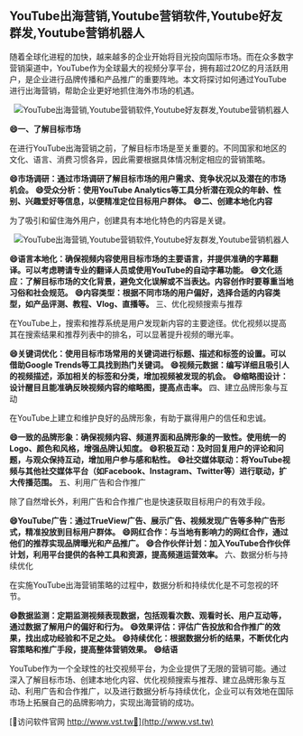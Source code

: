 ## **YouTube出海营销,Youtube营销软件,Youtube好友群发,Youtube营销机器人**

随着全球化进程的加快，越来越多的企业开始将目光投向国际市场。而在众多数字营销渠道中，YouTube作为全球最大的视频分享平台，拥有超过20亿的月活跃用户，是企业进行品牌传播和产品推广的重要阵地。本文将探讨如何通过YouTube进行出海营销，帮助企业更好地抓住海外市场的机遇。

 <center><img src="https://vst.tw/MP4/tuiguang/png/2.png" alt="YouTube出海营销,Youtube营销软件,Youtube好友群发,Youtube营销机器人"></center>

**😄一、了解目标市场**

在进行YouTube出海营销之前，了解目标市场是至关重要的。不同国家和地区的文化、语言、消费习惯各异，因此需要根据具体情况制定相应的营销策略。

**😄市场调研：通过市场调研了解目标市场的用户需求、竞争状况以及潜在的市场机会。**
**😄受众分析：使用YouTube Analytics等工具分析潜在观众的年龄、性别、兴趣爱好等信息，以便精准定位目标用户群体。**
**😄二、创建本地化内容**

为了吸引和留住海外用户，创建具有本地化特色的内容是关键。

 <center><img src="https://vst.tw/MP4/tuiguang/png/0.png" alt="YouTube出海营销,Youtube营销软件,Youtube好友群发,Youtube营销机器人"></center>

**😄语言本地化：确保视频内容使用目标市场的主要语言，并提供准确的字幕翻译。可以考虑聘请专业的翻译人员或使用YouTube的自动字幕功能。**
**😄文化适应：了解目标市场的文化背景，避免文化误解或不当表达。内容创作时要尊重当地习俗和社会规范。**
**😄内容类型：根据不同市场的用户偏好，选择合适的内容类型，如产品评测、教程、Vlog、直播等。**
三、优化视频搜索与推荐

在YouTube上，搜索和推荐系统是用户发现新内容的主要途径。优化视频以提高其在搜索结果和推荐列表中的排名，可以显著提升视频的曝光率。

**😄关键词优化：使用目标市场常用的关键词进行标题、描述和标签的设置。可以借助Google Trends等工具找到热门关键词。**
**😄视频元数据：编写详细且吸引人的视频描述，添加相关的标签和分类，增加视频被发现的机会。**
**😄缩略图设计：设计醒目且能准确反映视频内容的缩略图，提高点击率。**
四、建立品牌形象与互动

在YouTube上建立和维护良好的品牌形象，有助于赢得用户的信任和忠诚。

**😄一致的品牌形象：确保视频内容、频道界面和品牌形象的一致性。使用统一的Logo、颜色和风格，增强品牌认知度。**
**😄积极互动：及时回复用户的评论和问题，与观众保持互动，增加用户参与感和粘性。**
**😄社交媒体联动：将YouTube视频与其他社交媒体平台（如Facebook、Instagram、Twitter等）进行联动，扩大传播范围。**
五、利用广告和合作推广

除了自然增长外，利用广告和合作推广也是快速获取目标用户的有效手段。

**😄YouTube广告：通过TrueView广告、展示广告、视频发现广告等多种广告形式，精准投放到目标用户群体。**
**😄网红合作：与当地有影响力的网红合作，通过他们的推荐实现品牌曝光和产品推广。**
**😄合作伙伴计划：加入YouTube合作伙伴计划，利用平台提供的各种工具和资源，提高频道运营效率。**
六、数据分析与持续优化

在实施YouTube出海营销策略的过程中，数据分析和持续优化是不可忽视的环节。

**😄数据监测：定期监测视频表现数据，包括观看次数、观看时长、用户互动等，通过数据了解用户的偏好和行为。**
**😄效果评估：评估广告投放和合作推广的效果，找出成功经验和不足之处。**
**😄持续优化：根据数据分析的结果，不断优化内容策略和推广手段，提高整体营销效果。**
**😄结语**

YouTube作为一个全球性的社交视频平台，为企业提供了无限的营销可能。通过深入了解目标市场、创建本地化内容、优化视频搜索与推荐、建立品牌形象与互动、利用广告和合作推广，以及进行数据分析与持续优化，企业可以有效地在国际市场上拓展自己的品牌影响力，实现出海营销的成功。


[👻访问软件官网 http://www.vst.tw👻](http://www.vst.tw)
